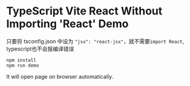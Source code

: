 TypeScript Vite React Without Importing 'React' Demo
===========================

只要将 tsconfig.json 中设为 `"jsx": "react-jsx"`，就不需要`import React`, typescript也不会报编译错误
```
npm install
npm run demo
```

It will open page on browser automatically.
